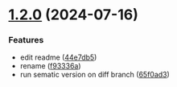 # [1.2.0](https://github.com/Mohmn/treetracker-like/compare/v1.1.0...v1.2.0) (2024-07-16)


### Features

* edit readme ([44e7db5](https://github.com/Mohmn/treetracker-like/commit/44e7db5a5bf38c114ce2ee33848fd7f1a32c34ac))
* rename ([f93336a](https://github.com/Mohmn/treetracker-like/commit/f93336a7dbf06b48542455f91c54941d81389cf9))
* run sematic version on diff branch ([65f0ad3](https://github.com/Mohmn/treetracker-like/commit/65f0ad3be903fd98c0d24ae5af19c03d8eed60c1))
